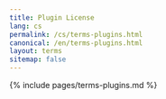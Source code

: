 ```yaml
---
title: Plugin License
lang: cs
permalink: /cs/terms-plugins.html
canonical: /en/terms-plugins.html
layout: terms
sitemap: false
---
```


{% include pages/terms-plugins.md %}
